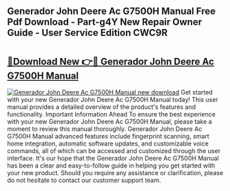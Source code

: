 ## Generador John Deere Ac G7500H Manual Free Pdf Download - Part-g4Y New Repair Owner Guide - User Service Edition CWC9R

# <h2><a href="http://bc91229.oget.top/?id=Generador+John+Deere+Ac+G7500H+Manual">🔗Download New 👉🔴 Generador John Deere Ac G7500H Manual</a></h2>

[![Generador John Deere Ac G7500H Manual new download](https://i.imgur.com/5g1atiW.png)](http://bc91229.oget.top/?id=Generador+John+Deere+Ac+G7500H+Manual)
Get started with your new Generador John Deere Ac G7500H Manual today! This user manual provides a detailed overview of the product's features and functionality. Important Information Ahead To ensure the best experience with your new Generador John Deere Ac G7500H Manual, please take a moment to review this manual thoroughly. Generador John Deere Ac G7500H Manual advanced features include fingerprint scanning, smart home integration, automatic software updates, and customizable voice commands, all of which can be accessed and customized through the user interface. It's our hope that the Generador John Deere Ac G7500H Manual has been a clear and easy-to-follow guide in helping you get started with your new product. Should you require any assistance or clarification, please do not hesitate to contact our customer support team.
